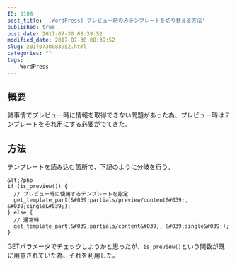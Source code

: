 ```yaml
---
ID: 3108
post_title: '[WordPress] プレビュー時のみテンプレートを切り替える方法'
published: true
post_date: 2017-07-30 08:39:52
modified_date: 2017-07-30 08:39:52
slug: 20170730083952.html
categories: ""
tags: |
  - WordPress
---
```

## 概要

諸事情でプレビュー時に情報を取得できない問題があった為、プレビュー時はテンプレートをそれ用にする必要がでてきた。

## 方法

テンプレートを読み込む箇所で、下記のように分岐を行う。

```language-php
&lt;?php
if (is_preview()) {
  // プレビュー時に使用するテンプレートを指定
  get_template_part(&#039;partials/preview/content&#039;, &#039;single&#039;);
} else {
  // 通常時
  get_template_part(&#039;partials/content&#039;, &#039;single&#039;);
}
```

GETパラメータでチェックしようかと思ったが、`is_preview()`という関数が既に用意されていた為、それを利用した。